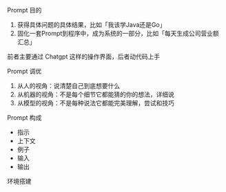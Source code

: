 
Prompt 目的
1.  获得具体问题的具体结果，比如「我该学Java还是Go」
2.  固化一套Prompt到程序中，成为系统的一部分，比如「每天生成公司营业额汇总」

前者主要通过 Chatgpt 这样的操作界面，后者动代码上手


Prompt 调优
1.  从人的视角：说清楚自己到底想要什么
2.  从机器的视角：不是每个细节它都能猜的你的想法，详细说
3.  从模型的视角：不是每种说法它都能完美理解，尝试和技巧


Prompt 构成

-  指示
-  上下文
-  例子
-  输入
-  输出



环境搭建
